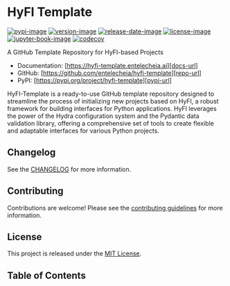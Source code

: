 # HyFI Template

[![pypi-image]][pypi-url]
[![version-image]][release-url]
[![release-date-image]][release-url]
[![license-image]][license-url]
[![jupyter-book-image]][docs-url]
[![codecov][codecov-image]][codecov-url]

<!-- Links: -->
[hyperfast python template]: https://github.com/entelecheia/hyperfast-python-template

[pypi-image]: https://img.shields.io/pypi/v/hyfi-template
[license-image]: https://img.shields.io/github/license/entelecheia/hyfi-template
[license-url]: https://github.com/entelecheia/hyfi-template/blob/main/LICENSE
[version-image]: https://img.shields.io/github/v/release/entelecheia/hyfi-template?sort=semver
[release-date-image]: https://img.shields.io/github/release-date/entelecheia/hyfi-template
[release-url]: https://github.com/entelecheia/hyfi-template/releases
[jupyter-book-image]: https://jupyterbook.org/en/stable/_images/badge.svg
[codecov-image]: https://codecov.io/gh/entelecheia/hyfi-template/branch/master/graph/badge.svg?token=CEUCMPZM9F
[codecov-url]: https://codecov.io/gh/entelecheia/hyfi-template

[repo-url]: https://github.com/entelecheia/hyfi-template
[pypi-url]: https://pypi.org/project/hyfi-template
[docs-url]: https://hyfi-template.entelecheia.ai
[changelog]: https://github.com/entelecheia/hyfi-template/blob/main/CHANGELOG.md
[contributing guidelines]: https://github.com/entelecheia/hyfi-template/blob/main/CONTRIBUTING.md
<!-- Links: -->

A GitHub Template Repository for HyFI-based Projects

- Documentation: [https://hyfi-template.entelecheia.ai][docs-url]
- GitHub: [https://github.com/entelecheia/hyfi-template][repo-url]
- PyPI: [https://pypi.org/project/hyfi-template][pypi-url]

HyFI-Template is a ready-to-use GitHub template repository designed to streamline the process of initializing new projects based on HyFI, a robust framework for building interfaces for Python applications. HyFI leverages the power of the Hydra configuration system and the Pydantic data validation library, offering a comprehensive set of tools to create flexible and adaptable interfaces for various Python projects.

## Changelog

See the [CHANGELOG] for more information.

## Contributing

Contributions are welcome! Please see the [contributing guidelines] for more information.

## License

This project is released under the [MIT License][license-url].

## Table of Contents

```{tableofcontents}
```
